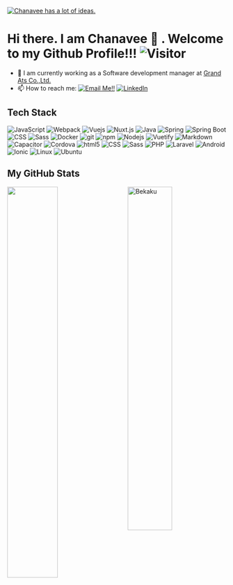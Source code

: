 [![Chanavee has a lot of ideas.](https://i.ibb.co/vwcwknr/126906845-3847263042004453-4231016022382760270-n.jpg)](https://www.linkedin.com/in/bekaku/)
# Hi there. I am Chanavee 👋 . Welcome to my Github Profile!!!   ![Visitor](https://visitor-badge.laobi.icu/badge?page_id=bekaku.repoName)

- 🔭 I am currently working as a Software development manager at [Grand Ats Co.,Ltd.](http://grandats.com/)
- 📫 How to reach me: <a href="mailto:baekaku@gmail.com">![Email Me!!](https://img.shields.io/badge/Gmail-D14836?style=for-the-badge&logo=gmail&logoColor=white)</a> <a href="https://www.linkedin.com/in/bekaku/">![LinkedIn](https://img.shields.io/badge/LinkedIn-0077B5?style=for-the-badge&logo=linkedin&logoColor=white)</a>

## Tech Stack
<p>
  <img alt="JavaScript" src="https://img.shields.io/badge/JavaScript%20-%23F7DF1E.svg?style=flat-square&logo=javascript&logoColor=black" />
  <img alt="Webpack" src="https://img.shields.io/badge/-Webpack-8DD6F9?style=flat-square&logo=webpack&logoColor=white" /> 
  <img alt="Vuejs" src="https://img.shields.io/badge/-Vue-42b883?style=flat-square&logo=Vue.js&logoColor=white" />
  <img alt="Nuxt.js" src="https://img.shields.io/badge/-Nuxt.js-00C58E?style=flat-square&logo=Nuxt.js&logoColor=white" />
  <img alt="Java" src="https://img.shields.io/badge/-Java-007396?style=flat-square&logo=Java&logoColor=white" />
  <img alt="Spring" src="https://img.shields.io/badge/-Spring-6DB33F?style=flat-square&logo=Spring&logoColor=white" />
  <img alt="Spring Boot" src="https://img.shields.io/badge/-SpringBoot-6DB33F?style=flat-square&logo=SpringBoot&logoColor=white" />
  <img alt="CSS" src="https://img.shields.io/badge/CSS%20-%231572B6.svg?style=flat-square&logo=css3&logoColor=white" />
  <img alt="Sass" src="https://img.shields.io/badge/-Sass-CC6699?style=flat-square&logo=sass&logoColor=white" />
  <img alt="Docker" src="https://img.shields.io/badge/-Docker-46a2f1?style=flat-square&logo=docker&logoColor=white" />
  <img alt="git" src="https://img.shields.io/badge/-Git-F05032?style=flat-square&logo=git&logoColor=white" />
  <img alt="npm" src="https://img.shields.io/badge/-NPM-CB3837?style=flat-square&logo=npm&logoColor=white" />
  <img alt="Nodejs" src="https://img.shields.io/badge/-Nodejs-43853d?style=flat-square&logo=Node.js&logoColor=white" />
  <img alt="Vuetify" src="https://img.shields.io/badge/-Vuetify-1867C0?style=flat-square&logo=Vuetify&logoColor=white" />
  <img alt="Markdown" src="https://img.shields.io/badge/Markdown-%23000000.svg?style=flat-square&logo=markdown&logoColor=white" />
  <img alt="Capacitor" src="https://img.shields.io/badge/-Capacitor-119EFF?style=flat-square&logo=Capacitor&logoColor=white" />
  <img alt="Cordova" src="https://img.shields.io/badge/-Cordova-E8E8E8?style=flat-square&logo=apache-cordova&logoColor=black" />
  <img alt="html5" src="https://img.shields.io/badge/-HTML5-E34F26?style=flat-square&logo=html5&logoColor=white" />
  <img alt="CSS" src="https://img.shields.io/badge/CSS%20-%231572B6.svg?style=flat-square&logo=css3&logoColor=white" />
  <img alt="Sass" src="https://img.shields.io/badge/-Sass-CC6699?style=flat-square&logo=sass&logoColor=white" />
  <img alt="PHP" src="https://img.shields.io/badge/-PHP-777BB4?style=flat-square&logo=PHP&logoColor=white" />
  <img alt="Laravel" src="https://img.shields.io/badge/-Laravel-FF2D20?style=flat-square&logo=Laravel&logoColor=white" />
  <img alt="Android" src="https://img.shields.io/badge/-Android-3DDC84?style=flat-square&logo=Android&logoColor=white" />
  <img alt="Ionic" src="https://img.shields.io/badge/-Ionic-3880FF?style=flat-square&logo=Ionic&logoColor=white" />
  <img alt="Linux" src="https://img.shields.io/badge/-Linux-FCC624?style=flat-square&logo=Linux&logoColor=black" />
  <img alt="Ubuntu" src="https://img.shields.io/badge/-Ubuntu-E95420?style=flat-square&logo=Ubuntu&logoColor=white" />
</p>

<!--
## Top Languages
  
  ![Top Langs](https://github-readme-stats.vercel.app/api/top-langs/?username=bekaku&layout=compact)
-->

## My GitHub Stats

 <img src="https://github-readme-stats.vercel.app/api?username=bekaku&show_icons=true&theme=prussian" alt="Bekaku" width="45%" align="right"/>
 <img  src="https://github-readme-streak-stats.herokuapp.com/?user=bekaku&theme=prussian" width="48%" >
 


